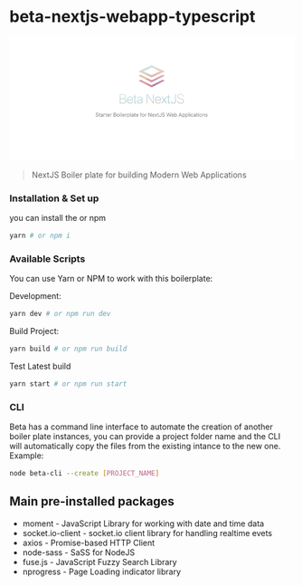 # beta-nextjs-webapp-typescript

![banner image](https://raw.githubusercontent.com/quadroloop/beta-nextjs-webapp-typescript/main/project-banner.png)

> NextJS Boiler plate for building Modern Web Applications

### Installation & Set up

you can install the or npm

```sh
yarn # or npm i
```

### Available Scripts
You can use Yarn or NPM to work with this boilerplate:

Development:
```sh
yarn dev # or npm run dev
```

Build Project:
```sh
yarn build # or npm run build
```

Test Latest build
```sh
yarn start # or npm run start
```

### CLI
Beta has a command line interface to automate the creation of another boiler plate instances, you can provide a project folder name and the CLI will automatically copy the files from the existing intance to the new one. Example:

```sh
node beta-cli --create [PROJECT_NAME]
```


## Main pre-installed packages

- moment - JavaScript Library for working with date and time data
- socket.io-client - socket.io client library for handling realtime evets
- axios - Promise-based HTTP Client
- node-sass - SaSS for NodeJS
- fuse.js - JavaScript Fuzzy Search Library
- nprogress - Page Loading indicator library
